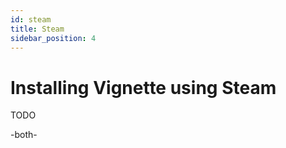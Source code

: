 ```yaml
---
id: steam
title: Steam
sidebar_position: 4
---
```


# Installing Vignette using Steam

TODO

-both-
